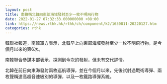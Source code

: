 ```yaml
---
layout: post
title: 南韓稱北韓向東部海域發射至少一枚不明飛行物
date: 2022-01-27 07:32:33.000000000 +08:00
link: https://news.rthk.hk/rthk/ch/component/k2/1630811-20220127.htm
categories: rthk
---
```


韓聯社報道，南韓軍方表示，北韓早上向東部海域發射至少一枚不明飛行物，是今個月以來的第6次。

南韓聯合參謀本部表示，探測到今次的發射，但未有交代詳情。

北韓在前日向東海發射兩枚巡航導彈，並在今個月以來，先後試射過戰術導彈、兩枚聲稱達高超音速級別的導彈，以及一枚鐵路導彈系統。
